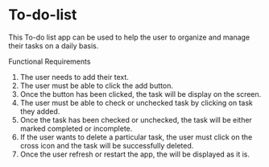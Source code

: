 # To-do-list
This To-do list app can be used to help the user to organize and manage their tasks on a daily basis.

Functional Requirements 
1. The user needs to add their text.
2. The user must be able to click the add button.
3. Once the button has been clicked, the task will be display on the screen.
4. The user must be able to check or unchecked task by clicking on task they added.
5. Once the task has been checked or unchecked, the task will be either marked completed or incomplete.
6. If the user wants to delete a particular task, the user must click on the cross icon and the task will be successfully deleted.
7. Once the user refresh or restart the app, the will be displayed as it is. 

